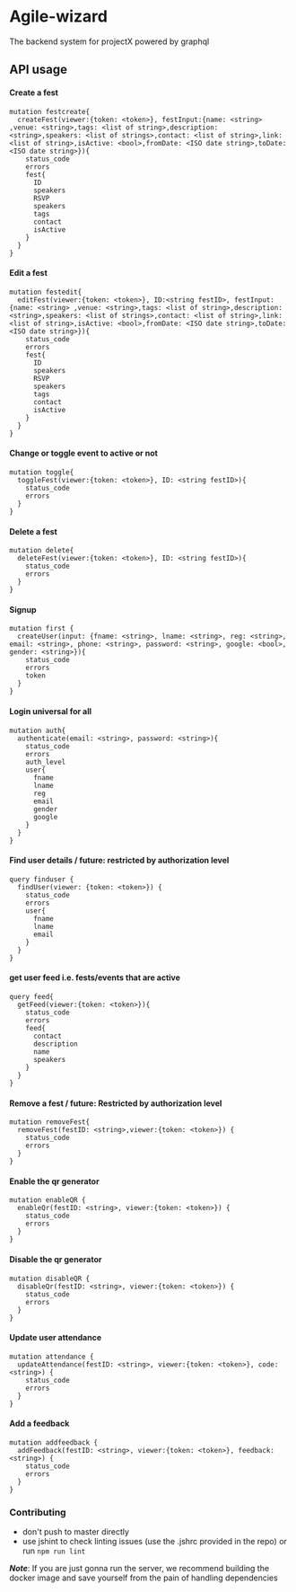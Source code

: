 # Agile-wizard
The backend system for projectX powered by graphql

## API usage

#### Create a fest
```
mutation festcreate{
  createFest(viewer:{token: <token>}, festInput:{name: <string> ,venue: <string>,tags: <list of string>,description: <string>,speakers: <list of strings>,contact: <list of string>,link: <list of string>,isActive: <bool>,fromDate: <ISO date string>,toDate: <ISO date string>}){
    status_code
    errors
    fest{
      ID
      speakers
      RSVP
      speakers
      tags
      contact
      isActive
    }
  }
}
```

#### Edit a fest
```
mutation festedit{
  editFest(viewer:{token: <token>}, ID:<string festID>, festInput:{name: <string> ,venue: <string>,tags: <list of string>,description: <string>,speakers: <list of strings>,contact: <list of string>,link: <list of string>,isActive: <bool>,fromDate: <ISO date string>,toDate: <ISO date string>}){
    status_code
    errors
    fest{
      ID
      speakers
      RSVP
      speakers
      tags
      contact
      isActive
    }
  }
}
```

#### Change or toggle event to active or not
```
mutation toggle{
  toggleFest(viewer:{token: <token>}, ID: <string festID>){
    status_code
    errors
  }
}
```

#### Delete a fest
```
mutation delete{
  deleteFest(viewer:{token: <token>}, ID: <string festID>){
    status_code
    errors
  }
}
```

#### Signup
```
mutation first {
  createUser(input: {fname: <string>, lname: <string>, reg: <string>, email: <string>, phone: <string>, password: <string>, google: <bool>, gender: <string>}){
    status_code
    errors
    token
  }
}
```

#### Login universal for all
```
mutation auth{
  authenticate(email: <string>, password: <string>){
    status_code
    errors
    auth_level
    user{
      fname
      lname
      reg
      email
      gender
      google
    }
  }
}
```

#### Find user details / future: restricted by authorization level
```
query finduser {
  findUser(viewer: {token: <token>}) {
    status_code
    errors
    user{
      fname
      lname
      email
    }
  }
}
```

#### get user feed i.e. fests/events that are active
```
query feed{
  getFeed(viewer:{token: <token>}){
    status_code
    errors
    feed{
      contact
      description
      name
      speakers
    }
  }
}
```

#### Remove a fest / future: Restricted by authorization level
```
mutation removeFest{
  removeFest(festID: <string>,viewer:{token: <token>}) {
    status_code
    errors
  }
}
```

#### Enable the qr generator 
```$xslt
mutation enableQR {
  enableQr(festID: <string>, viewer:{token: <token>}) {
    status_code
    errors
  }
}
```

#### Disable the qr generator 
```$xslt
mutation disableQR {
  disableQr(festID: <string>, viewer:{token: <token>}) {
    status_code
    errors
  }
}
```

#### Update user attendance 
```$xslt
mutation attendance {
  updateAttendance(festID: <string>, viewer:{token: <token>}, code: <string>) {
    status_code
    errors
  }
}
```

#### Add a feedback
 ```$xslt
 mutation addfeedback {
   addFeedback(festID: <string>, viewer:{token: <token>}, feedback: <string>) {
     status_code
     errors
   }
 }
 ```

### Contributing
* don't push to master directly
* use jshint to check linting issues (use the .jshrc provided in the repo) or run `npm run lint`


__*Note*__: If you are just gonna run the server, we recommend building the docker image and save yourself from the pain of handling
dependencies
